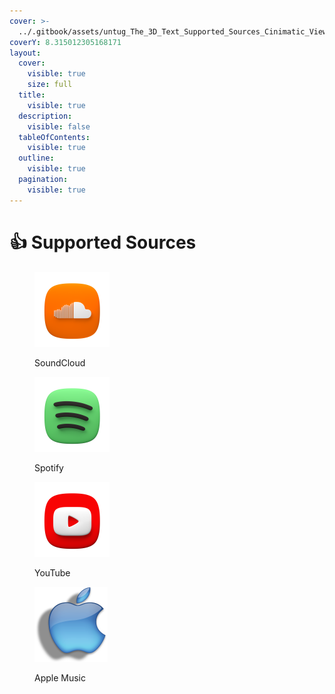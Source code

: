 ```yaml
---
cover: >-
  ../.gitbook/assets/untug_The_3D_Text_Supported_Sources_Cinimatic_View_YouTube_Logo_454b58bf-05fd-4e82-9c36-7a3553d43186.png
coverY: 8.315012305168171
layout:
  cover:
    visible: true
    size: full
  title:
    visible: true
  description:
    visible: false
  tableOfContents:
    visible: true
  outline:
    visible: true
  pagination:
    visible: true
---
```


# 👍 Supported Sources

<div><figure><img src="../.gitbook/assets/Soundcloud (Icon 120 x 120).png" alt=""><figcaption><p>SoundCloud</p></figcaption></figure> <figure><img src="../.gitbook/assets/Spotify (Icon 120 x 120).png" alt=""><figcaption><p>Spotify</p></figcaption></figure> <figure><img src="../.gitbook/assets/Youtube (Icon 120 x 120).png" alt=""><figcaption><p>YouTube</p></figcaption></figure> <figure><img src="../.gitbook/assets/kisspng-mobile-world-congress-iphone-android-handheld-devi-apple-logo-5ac50bf8a2dd04.0206491615228630966671 (Icon 120 x 120).png" alt=""><figcaption><p>Apple Music</p></figcaption></figure></div>
